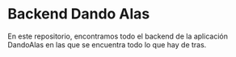 # Backend Dando Alas
En este repositorio, encontramos todo el backend de la aplicación DandoAlas en las que se encuentra todo lo que hay de tras.
